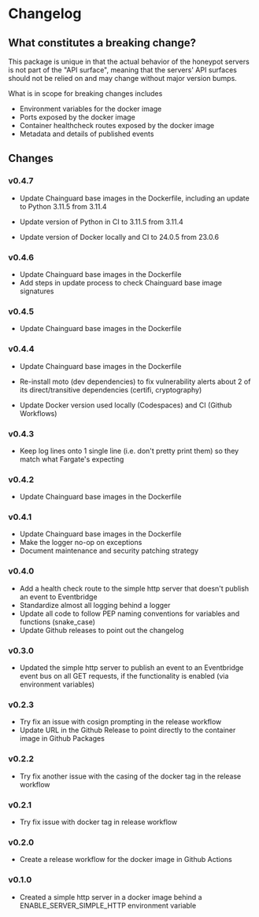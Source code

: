 # Changelog

## What constitutes a breaking change?

This package is unique in that the actual behavior of the honeypot servers is not part of the "API surface", meaning that the servers' API surfaces should not be relied on and may change without major version bumps.

What is in scope for breaking changes includes

- Environment variables for the docker image
- Ports exposed by the docker image
- Container healthcheck routes exposed by the docker image
- Metadata and details of published events

## Changes

### v0.4.7

- Update Chainguard base images in the Dockerfile, including an update to Python 3.11.5 from 3.11.4

- Update version of Python in CI to 3.11.5 from 3.11.4
- Update version of Docker locally and CI to 24.0.5 from 23.0.6

### v0.4.6

- Update Chainguard base images in the Dockerfile
- Add steps in update process to check Chainguard base image signatures

### v0.4.5

- Update Chainguard base images in the Dockerfile

### v0.4.4

- Update Chainguard base images in the Dockerfile

- Re-install moto (dev dependencies) to fix vulnerability alerts about 2 of its direct/transitive dependencies (certifi, cryptography)
- Update Docker version used locally (Codespaces) and CI (Github Workflows)

### v0.4.3

- Keep log lines onto 1 single line (i.e. don't pretty print them) so they match what Fargate's expecting

### v0.4.2

- Update Chainguard base images in the Dockerfile

### v0.4.1

- Update Chainguard base images in the Dockerfile
- Make the logger no-op on exceptions
- Document maintenance and security patching strategy

### v0.4.0

- Add a health check route to the simple http server that doesn't publish an event to Eventbridge
- Standardize almost all logging behind a logger
- Update all code to follow PEP naming conventions for variables and functions (snake_case)
- Update Github releases to point out the changelog

### v0.3.0

- Updated the simple http server to publish an event to an Eventbridge event bus on all GET requests, if the functionality is enabled (via environment variables)

### v0.2.3

- Try fix an issue with cosign prompting in the release workflow
- Update URL in the Github Release to point directly to the container image in Github Packages

### v0.2.2

- Try fix another issue with the casing of the docker tag in the release workflow

### v0.2.1

- Try fix issue with docker tag in release workflow

### v0.2.0

- Create a release workflow for the docker image in Github Actions

### v0.1.0

- Created a simple http server in a docker image behind a ENABLE_SERVER_SIMPLE_HTTP environment variable
